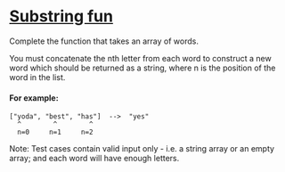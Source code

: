 # [Substring fun](https://www.codewars.com/kata/565b112d09c1adfdd500019c) #

Complete the function that takes an array of words.

You must concatenate the nth letter from each word to construct a new word which should be returned as a string, where n is the position of the word in the list.

#### For example: ####

    ["yoda", "best", "has"]  -->  "yes"
      ^        ^        ^
      n=0     n=1     n=2

Note: Test cases contain valid input only - i.e. a string array or an empty array; and each word will have enough letters.
